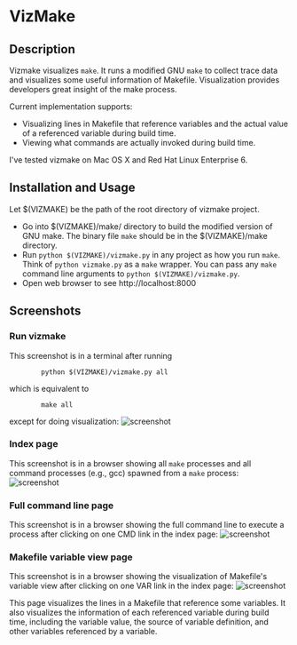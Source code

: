 VizMake
=======

## Description

Vizmake visualizes `make`. It runs a modified GNU `make` to collect trace data
and visualizes some useful information of Makefile. Visualization provides
developers great insight of the make process.

Current implementation supports:

* Visualizing lines in Makefile that reference variables and the actual value of
  a referenced variable during build time.
* Viewing what commands are actually invoked during build time.

I've tested vizmake on Mac OS X and Red Hat Linux Enterprise 6.

## Installation and Usage

Let $(VIZMAKE) be the path of the root directory of vizmake project.

* Go into $(VIZMAKE)/make/ directory to build the modified version of GNU make. The binary
  file `make` should be in the $(VIZMAKE)/make directory.
* Run `python $(VIZMAKE)/vizmake.py` in any project as how you run `make`. Think of `python
  vizmake.py` as a `make` wrapper. You can pass any `make` command line
  arguments to `python $(VIZMAKE)/vizmake.py`. 
* Open web browser to see http://localhost:8000

## Screenshots

### Run vizmake
This screenshot is in a terminal after running

			python $(VIZMAKE)/vizmake.py all

which is equivalent to

			make all

except for doing visualization:
![screenshot](https://github.com/wenbinf/vizmake/raw/master/doc/vizmake_run.png)

### Index page

This screenshot is in a browser showing all `make` processes and all command
processes (e.g., gcc) spawned from a `make` process:
![screenshot](https://github.com/wenbinf/vizmake/raw/master/doc/vizmake_index.png)

### Full command line page

This screenshot is in a browser showing the full command line to execute a
process after clicking on one CMD link in the index page:
![screenshot](https://github.com/wenbinf/vizmake/raw/master/doc/vizmake_cmd.png)

### Makefile variable view page

This screenshot is in a browser showing the visualization of Makefile's variable
view after clicking on one VAR link in the index page:
![screenshot](https://github.com/wenbinf/vizmake/raw/master/doc/vizmake_var.png)

This page visualizes the lines in a Makefile that reference some variables.  It
also visualizes the information of each referenced variable during build time,
including the variable value, the source of variable definition, and other
variables referenced by a variable.

